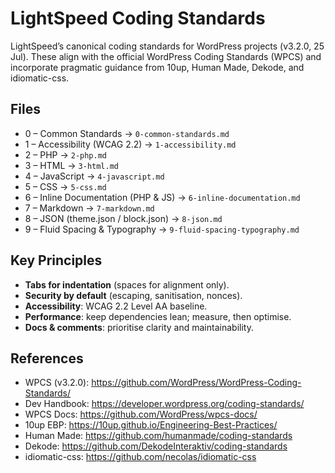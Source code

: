 # LightSpeed Coding Standards

LightSpeed’s canonical coding standards for WordPress projects (v3.2.0, 25 Jul). These align with the official WordPress Coding Standards (WPCS) and incorporate pragmatic guidance from 10up, Human Made, Dekode, and idiomatic-css.

## Files

- 0 – Common Standards → `0-common-standards.md`
- 1 – Accessibility (WCAG 2.2) → `1-accessibility.md`
- 2 – PHP → `2-php.md`
- 3 – HTML → `3-html.md`
- 4 – JavaScript → `4-javascript.md`
- 5 – CSS → `5-css.md`
- 6 – Inline Documentation (PHP & JS) → `6-inline-documentation.md`
- 7 – Markdown → `7-markdown.md`
- 8 – JSON (theme.json / block.json) → `8-json.md`
- 9 – Fluid Spacing & Typography → `9-fluid-spacing-typography.md`

## Key Principles
- **Tabs for indentation** (spaces for alignment only).
- **Security by default** (escaping, sanitisation, nonces).
- **Accessibility**: WCAG 2.2 Level AA baseline.
- **Performance**: keep dependencies lean; measure, then optimise.
- **Docs & comments**: prioritise clarity and maintainability.

## References
- WPCS (v3.2.0): https://github.com/WordPress/WordPress-Coding-Standards/
- Dev Handbook: https://developer.wordpress.org/coding-standards/
- WPCS Docs: https://github.com/WordPress/wpcs-docs/
- 10up EBP: https://10up.github.io/Engineering-Best-Practices/
- Human Made: https://github.com/humanmade/coding-standards
- Dekode: https://github.com/DekodeInteraktiv/coding-standards
- idiomatic-css: https://github.com/necolas/idiomatic-css
